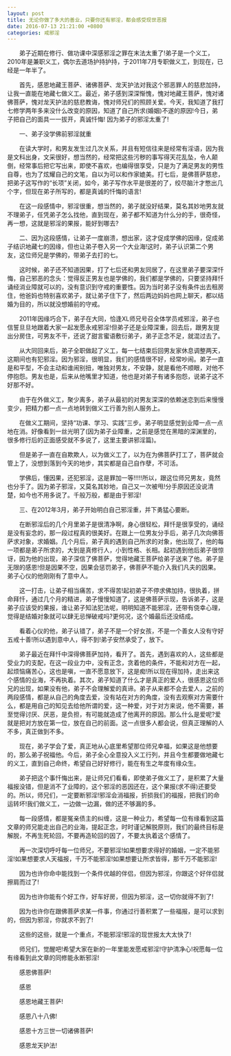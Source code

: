 ```yaml
---
layout: post
title: 无论你做了多大的善业，只要你还有邪淫，都会感受现世恶报
date: 2016-07-13 21:21:00 +0800
categories: 戒邪淫
---
```


　　弟子近期在修行、做功课中深感邪淫之罪在末法太重了!弟子是一个义工，2010年是兼职义工，偶尔去道场护持护持，于2011年7月专职做义工，到现在，已经是一年半了。
　　首先，感恩地藏王菩萨、诸佛菩萨、龙天护法对我这个邪恶罪人的慈悲加持，让我一直能在地藏七做义工。最近，弟子感到深深惭愧，愧对地藏王菩萨，愧对诸佛菩萨，愧对龙天护法的慈悲教诲，愧对师兄们的照顾关爱。今天，我知道了我打七修学两年多来没什么改变的原因，知道了自己所求(婚姻)不遂的原因!今日，弟子把自己的面具一一拔开，真诚忏悔! 因为弟子的邪淫太重了!
　　一、弟子没学佛前邪淫就重
　　在读大学时，和男友发生过几次关系，并且有短信往来是经常有淫语，因为我是文科出身，文采很好，想当然的，经常把这些污秽的事写得天花乱坠，令人颠倒，经常事后把它写出来，即使不喜欢，也编得很享受，只是为了满足男友的男性自尊，也为了炫耀自己的文笔，自以为可以和作家媲美。打七后，是佛菩萨慈悲，把弟子这写作的“长项”关闭，如今，弟子写作水平是很差的了，绞尽脑汁才憋出几个字，但现在弟子所写的，都是真诚的忏悔的语言!
　　在这一段感情中，邪淫很重，想当然的，弟子就没好结果，莫名其妙地男友就不理弟子，任凭弟子怎么找他，直到现在，弟子都不知道为什么分的手，很奇怪，再一想，这就是邪淫的果报，能好到哪去?
　　二、因为这段感情，让弟子一度崩溃，想出家，这才促成学佛的因缘，促成弟子结识地藏七的因缘，但也让弟子卷入另一个大业海!这时，弟子认识第二个男友，这位师兄是学佛的，带弟子去打的七。
　　这时候，弟子还不知道因果，打了七后还和男友同居了，在这里弟子要深深忏悔，自己邪恶的念头：觉得反正男友也是学佛的，我们都是学佛的，只要坚持拜忏诵经消业障就可以的，没有意识到守戒的重要性。因为当时弟子没有条件出去租房住，他爸妈也特别喜欢弟子，就让弟子住下了，然后两边妈妈也网上聊天，都以结婚为目的，所以就没想婚前的守戒。
　　2011年因缘巧合下，弟子在大同，恰逢XL师兄号召全体学员戒邪淫，弟子也信誓旦旦地跟着大家一起发愿永戒邪淫!但弟子还是业障深重，回去后，跟男友提出分房住，可男友不干，还说了甜言蜜语敷衍弟子，弟子正念不足，就混过去了。
　　从大同回来后，弟子全职做起了义工，每一七结束后回男友家休息调整两天，这期间也有犯邪淫。因为邪淫，很明显，我们的感情很不好，经常吵闹。弟子一直是和平型，不会主动和谁闹别扭，唯独对男友，不安静，就是看他不顺眼，对他不停抱怨。男友也是，后来从他嘴里才知道，他也是对弟子有诸多抱怨，说弟子这不好那不好。
　　由于在外做义工，聚少离多，弟子从最初的对男友深深的依赖迷恋到后来慢慢变少，把精力都一点一点地转到做义工行善为别人服务上。
　　在做义工期间，坚持“功课、学习、实践”三步。弟子明显感觉到业障一点一点地在消。好像看到一丝光明了(因为弟子业障重，之前是感觉在黑暗的深渊里的，很多修行后的正面感受就不多说了，这里主要讲邪淫篇)。
　　但是弟子一直在自欺欺人，以为做义工了，以为在为佛菩萨打工了，菩萨就会管上了，没想到落到今天的地步，其实都是自己自作孽，不可活。
　　学佛后，懂因果，还犯邪淫，这是罪加一等!!!!!所以，跟这位师兄男友，竟然也分手了。因为弟子邪淫，又莫名其妙地，自己又一次被甩!分手原因还没说清楚，如今也不用多说了。千般万般，都是由于邪淫!
　　三、在2012年3月，弟子开始明白自己邪淫重，并下勇猛心要断。
　　在断邪淫后的几个月里弟子是很清净啊，身心很轻松，拜忏是很享受的，诵经是没有妄念的，那一段过程真的很美好。在跟上一位男友分手后，弟子几次向佛菩萨求对象，求婚姻。几个月后，弟子真的遇到自己所求的对象，他出现了，他的每一项都是弟子所求的，大到是真修行人，小到性格、长相。起初遇到他后弟子很惊讶，因为他的出现，弟子深信了佛菩萨，觉得地藏王菩萨给弟子送来了他。弟子是无限的感恩!但是因果不空，因果会惩罚弟子，佛菩萨不能介入我们凡夫的因果。弟子心仪的他刚刚有了意中人。
　　这一打击，让弟子相当痛苦，求不得苦!起初弟子不停求佛加持，很执着，拼命拜忏，通过几个月的精进，弟子慢慢知道了，这是佛菩萨示现，告诉弟子，这是弟子应该受的果报，谁让弟子知法犯法呢，明明知道不能邪淫，还带有侥幸心理，觉得是结婚对象就可以肆无忌惮破戒吗?更何况，这个婚最后还没结成。
　　看着心仪的他，弟子认错了，弟子不是一个好女孩，不是一个善女人没有守好五戒十善!所以遇到意中人，得不到!弟子安然承受了，放下。
　　弟子最近在拜忏中深得佛菩萨加持，看开了。首先，遇到喜欢的人，这些都是受业力的支配，在这一段业力中，没有正念，贪着他的条件，不能和对方在一起，起烦恼痛苦心，这也是嗔，一直不愿意放下，这是痴!所以现在得加持，走出来这个感情的业海，不再执着。其次，弟子知道了什么才是真正的爱人，很感恩这位师兄的出现，如果没有他，弟子不会理解爱的真谛。弟子从来都不会去爱人，之前的两段感情，都是从自己的角度去爱，没有站在对方的角度，没有去观察对方需要什么，都是用自己的知见去给他所谓的爱，这一种爱，对于对方来说，他不需要，甚至觉得讨厌、厌恶，是负担，有可能就造成了他离开的原因。那么什么是爱呢?爱就是把对方放在第一位，放在自己的前面。这一点很多人都会说，但真正理解的人不多，真正做到不多。
　　现在，弟子学会了爱，真正地从心底里希望那位师兄幸福，如果这是他想要的，那么弟子祝福他。今后，弟子全心全意投入义工行列，并且今生都要做地藏七的义工，直到自己命终，希望自己好好修行，能在有生之年度有缘众生。
　　弟子把这个事忏悔出来，是让师兄们看看，即使弟子做义工了，是积累了大量福报没错，但是消不了业障的，这个邪淫的恶因还在，这个果报(求不得)还要受的。所以，师兄们，一定要断邪淫!邪淫会消福报，折损我们的福报，把我们的命运转坏!我们做义工，一边做一边漏，做的还不够漏的多。
　　每一段感情，都是冤亲债主的纠缠，这是一种业力，希望每一位有缘看到这篇文章的师兄能走出自己的业海，提起正念，时时谨记解脱原则，我们的最终目标是解脱，不再生死轮回，不要再造轮回的因了，不要太执着这个感情了。
　　再一次深切呼吁每一位师兄，不要邪淫!如果想要求得好的婚姻，一定不能邪淫!如果想要求人天福报，千万不能邪淫!如果想要让所求皆得，那千万不能邪淫!
　　因为也许你命中能找到一个条件优越的伴侣，但因为邪淫，你跟这个好伴侣就擦肩而过了!
　　因为也许你能有个好工作，好车好房，但因为邪淫，这一切你就得不到了!
　　因为也许你在跟佛菩萨求某一件事，你通过行善积累了一些福报，是可以求到的，但因为邪淫，你就求不到了!
　　这些的这些，就是一个重点，不能邪淫!邪淫的现世报太大太快了!
　　师兄们，觉醒吧!希望大家在新的一年里能发愿戒邪淫!守护清净心!祝愿每一位有缘看到此文章的同修能永断邪淫!
　　感恩佛菩萨!
　　感恩
　　感恩地藏王菩萨!
　　感恩八十八佛!
　　感恩十方三世一切诸佛菩萨!
　　感恩龙天护法!